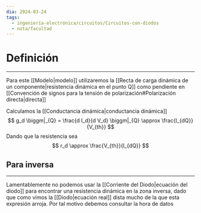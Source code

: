 ```yaml
---
dia: 2024-03-24
tags:
  - ingeniería-electrónica/circuitos/Circuitos-con-diodos
  - nota/facultad
---
```

# Definición
---
Para este [[Modelo|modelo]] utilizaremos la [[Recta de carga dinámica de un componente|resistencia dinámica en el punto Q]] como pendiente en [[Convención de signos para la tensión de polarización#Polarización directa|directa]]

Calculamos la [[Conductancia dinámica|conductancia dinámica]] $$ g_d \biggm|_{Q} = \frac{d I_d}{d V_d} \biggm|_{Q} \approx \frac{I_{dQ}}{V_{th}} $$
Dando que la resistencia sea $$ r_d \approx \frac{V_{th}}{I_{dQ}} $$
## Para inversa
---
Lamentablemente no podemos usar la [[Corriente del Diodo|ecuación del diodo]] para encontrar una resistencia dinámica en la zona inversa, dado que como vimos la [[Diodo|ecuación real]] dista mucho de la que esta expresión arroja. Por tal motivo debemos consultar la hora de datos